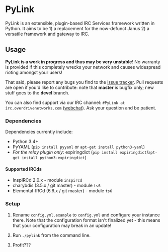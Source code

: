# PyLink

PyLink is an extensible, plugin-based IRC Services framework written in Python. It aims to be 1) a replacement for the now-defunct Janus 2) a versatile framework and gateway to IRC.

## Usage

**PyLink is a work in progress and thus may be very unstable**! No warranty is provided if this completely wrecks your network and causes widespread rioting amongst your users!

That said, please report any bugs you find to the [issue tracker](https://github.com/GLolol/PyLink/issues). Pull requests are open if you'd like to contribute: note that **master** is bugfix only; new stuff goes to the **devel** branch.

You can also find support via our IRC channel: `#PyLink at irc.overdrivenetworks.com` ([webchat](https://webchat.overdrivenetworks.com/?channels=PyLink,dev)). Ask your question and be patient.

### Dependencies

Dependencies currently include:

* Python 3.4+
* PyYAML (`pip install pyyaml` or `apt-get install python3-yaml`)
* *For the relay plugin only*: expiringdict (`pip install expiringdict`/`apt-get install python3-expiringdict`)

#### Supported IRCds

* InspIRCd 2.0.x - module `inspircd`
* charybdis (3.5.x / git master) - module `ts6`
* Elemental-IRCd (6.6.x / git master) - module `ts6`

### Setup

1) Rename `config.yml.example` to `config.yml` and configure your instance there. Note that the configuration format isn't finalized yet - this means that your configuration may break in an update!

2) Run `./pylink` from the command line.

3) Profit???
